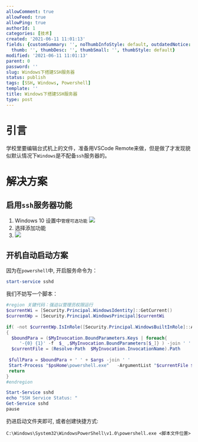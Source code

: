 ```yaml
---
allowComment: true
allowFeed: true
allowPing: true
authorId: 1
categories: [技术]
created: '2021-06-11 11:01:13'
fields: {customSummary: '', noThumbInfoStyle: default, outdatedNotice: 'no', reprint: standard,
  thumb: '', thumbDesc: '', thumbSmall: '', thumbStyle: default}
modified: '2021-06-11 11:01:13'
parent: 0
password: ''
slug: Windows下搭建SSH服务器
status: publish
tags: [SSH, Windows, Powershell]
template: ''
title: Windows下搭建SSH服务器
type: post
---
```

# 引言

学校里要编辑台式机上的文件，准备用VSCode Remote来做，但是做了才发现貌似默认情况下`Windows`是不配备`ssh`服务器的。

# 解决方案

## 启用`ssh`服务器功能

1. Windows 10 设置中`管理可选功能`
   ![](https://cdn.jsdelivr.net/gh/JeffersonQin/blog-asset@latest/usr/picgo/20210611110402.png)
2. 选择添加功能
3. ![](https://cdn.jsdelivr.net/gh/JeffersonQin/blog-asset@latest/usr/picgo/20210611110523.png)

## 开机自动启动方案

因为在`powershell`中, 开启服务命令为：

```powershell
start-service sshd
```

我们不妨写一个脚本：

```powershell
#region 关键代码：强迫以管理员权限运行
$currentWi = [Security.Principal.WindowsIdentity]::GetCurrent()
$currentWp = [Security.Principal.WindowsPrincipal]$currentWi
 
if( -not $currentWp.IsInRole([Security.Principal.WindowsBuiltInRole]::Administrator))
{
  $boundPara = ($MyInvocation.BoundParameters.Keys | foreach{
     '-{0} {1}' -f  $_ ,$MyInvocation.BoundParameters[$_]} ) -join ' '
  $currentFile = (Resolve-Path  $MyInvocation.InvocationName).Path
 
 $fullPara = $boundPara + ' ' + $args -join ' '
 Start-Process "$psHome\powershell.exe"   -ArgumentList "$currentFile $fullPara"   -verb runas
 return
}
#endregion

Start-Service sshd
echo "SSH Service Status: "
Get-Service sshd
pause
```

扔进启动文件夹即可, 或者创建快捷方式:

```
C:\Windows\System32\WindowsPowerShell\v1.0\powershell.exe <脚本文件位置>
```
